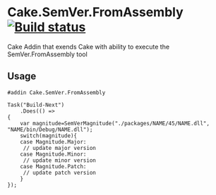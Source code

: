 # Cake.SemVer.FromAssembly [![Build status](https://ci.appveyor.com/api/projects/status/8de3t84iae9utkcd/branch/master?svg=true)](https://ci.appveyor.com/project/wallymathieu/semver-fromassembly/branch/master)

Cake Addin that exends Cake with ability to execute the SemVer.FromAssembly tool

## Usage 

```
#addin Cake.SemVer.FromAssembly
```

```
Task("Build-Next")
    .Does(() =>
{
    var magnitude=SemVerMagnitude("./packages/NAME/45/NAME.dll", "NAME/bin/Debug/NAME.dll");
    switch(magnitude){
    case Magnitude.Major:
     // update major version
    case Magnitude.Minor:
     // update minor version
    case Magnitude.Patch:
     // update patch version
    }
});
```
